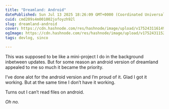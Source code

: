 ```yaml
---
title: "Dreamland: Android"
datePublished: Sun Jul 13 2025 18:26:09 GMT+0000 (Coordinated Universal Time)
cuid: cmd209s4m001002jofoyzh92l
slug: dreamland-android
cover: https://cdn.hashnode.com/res/hashnode/image/upload/v1752431161490/1d77276d-5b3e-43d1-9090-4803cad1412e.png
ogImage: https://cdn.hashnode.com/res/hashnode/image/upload/v1752431152369/9b982cfb-051c-48eb-a399-26e3411211f2.png
tags: devlog, sinco

---
```


This was supposed to be like a mini-project I do in the background inbetween updates. But for some reason an android version of dreamland appealed to me so much it became the priority.

I’ve done alot for the android version and I’m proud of it. Glad I got it working. But at the same time I don’t have it working.

Turns out I can’t read files on android.

*Oh no.*